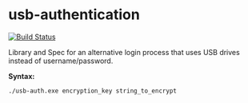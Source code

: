 # usb-authentication
[![Build Status](https://travis-ci.org/JosiahOne/usb-authentication.svg?branch=master)](https://travis-ci.org/JosiahOne/usb-authentication)

Library and Spec for an alternative login process that uses USB drives instead of username/password.

**Syntax:**

`./usb-auth.exe encryption_key string_to_encrypt`
